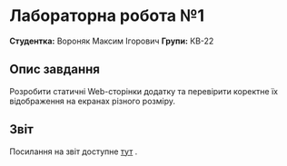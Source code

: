
# Лабораторна робота №1

**Студентка:** Вороняк Максим Ігорович
**Групи:** КВ-22

## Опис завдання

Розробити статичні Web-сторінки додатку та перевірити коректне їх відображення на екранах різного розміру.

## Звіт

Посилання на звіт доступне [тут]()
.
